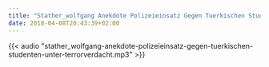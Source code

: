 ```yaml
---
title: "Stather_wolfgang Anekdote Polizeieinsatz Gegen Tuerkischen Studenten Unter Terrorverdacht"
date: 2018-04-08T20:43:39+02:00
---
```


{{< audio "stather_wolfgang-anekdote-polizeieinsatz-gegen-tuerkischen-studenten-unter-terrorverdacht.mp3" >}}